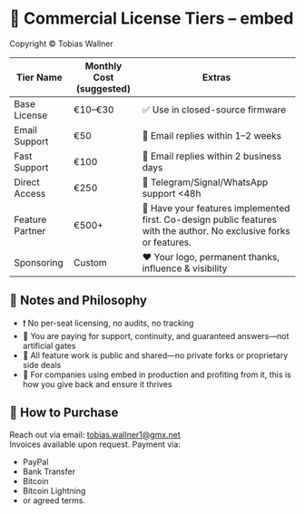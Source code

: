 
# 💼 Commercial License Tiers – embed

Copyright © Tobias Wallner

| Tier Name	       | Monthly Cost (suggested) | Extras |
|------------------|--------------------------|--------|
| Base License     | €10–€30                  | ✅ Use in closed-source firmware
| Email Support    | €50	                  | 📧 Email replies within 1–2 weeks
| Fast Support     | €100	                  | 📧 Email replies within 2 business days
| Direct Access    | €250	                  | 💬 Telegram/Signal/WhatsApp support <48h
| Feature Partner  | €500+	                  | 🎯 Have your features implemented first. Co-design public features with the author. No exclusive forks or features.
| Sponsoring       | Custom                   | ❤️ Your logo, permanent thanks, influence & visibility


## 🔧 Notes and Philosophy
- ❗ No per-seat licensing, no audits, no tracking
- 🤝 You are paying for support, continuity, and guaranteed answers—not artificial gates
- 🧪 All feature work is public and shared—no private forks or proprietary side deals
- 🎁 For companies using embed in production and profiting from it, this is how you give back and ensure it thrives


## 📮 How to Purchase
Reach out via email: [tobias.wallner1@gmx.net](mailto:tobias.wallner1@gmx.net)  
Invoices available upon request. Payment via: 
- PayPal 
- Bank Transfer
- Bitcoin
- Bitcoin Lightning
- or agreed terms.